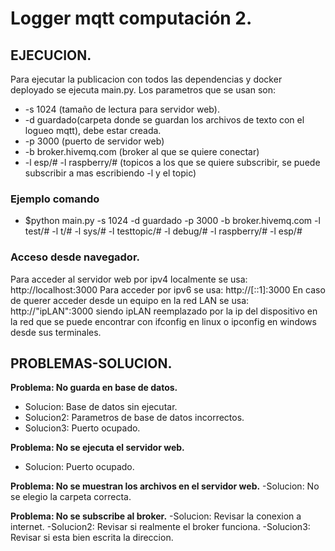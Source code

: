 # Logger mqtt computación 2.


## EJECUCION.
Para ejecutar la publicacion con todos las dependencias y docker deployado se ejecuta main.py.
Los parametros que se usan son:
- -s 1024 (tamaño de lectura para servidor web).
- -d guardado(carpeta donde se guardan los archivos de texto con el logueo mqtt), debe estar creada.
- -p 3000 (puerto de servidor web)
- -b broker.hivemq.com (broker al que se quiere conectar)
- -l esp/# -l raspberry/# (topicos a los que se quiere subscribir, se puede subscribir a mas escribiendo -l y el topic)

### Ejemplo comando
- $python main.py -s 1024 -d guardado -p 3000 -b broker.hivemq.com -l test/# -l t/# -l sys/# -l testtopic/# -l debug/# -l raspberry/# -l esp/#

### Acceso desde navegador.

Para acceder al servidor web por ipv4 localmente se usa:
http://localhost:3000
Para acceder por ipv6 se usa:
http://[::1]:3000
En caso de querer acceder desde un equipo en la red LAN se usa:
http://"ipLAN":3000
siendo ipLAN reemplazado por la ip del dispositivo en la red que se puede encontrar con ifconfig en linux o ipconfig en windows desde sus terminales.

## PROBLEMAS-SOLUCION.

**Problema: No guarda en base de datos.**
- Solucion: Base de datos sin ejecutar.
- Solucion2: Parametros de base de datos incorrectos.
- Solucion3: Puerto ocupado.

**Problema: No se ejecuta el servidor web.**
- Solucion: Puerto ocupado.

**Problema: No se muestran los archivos en el servidor web.**
-Solucion: No se elegio la carpeta correcta.

**Problema: No se subscribe al broker.**
-Solucion: Revisar la conexion a internet.
-Solucion2: Revisar si realmente el broker funciona.
-Solucion3: Revisar si esta bien escrita la direccion.
